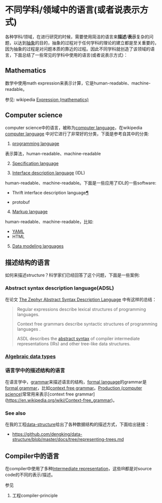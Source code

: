 # 不同学科/领域中的语言(或者说表示方式)

各种学科/领域，在进行研究的时候，需要使用简洁的语言来**描述**/**表示**复杂的问题，以达到[抽象](https://en.wikipedia.org/wiki/Abstraction)的目的，抽象的过程对于任何学科的理论的建立都是至关重要的，因为抽象的过程是对问题本质的靠近的过程。因此不同学科就创造了该领域的语言，下面总结了一些常见的学科中使用的语言(或者说表示方式)：

## Mathematics

数学中使用math expression来表示计算，它是human-readable、machine-readable。

参见: wikipedia [Expression (mathematics)](https://en.wikipedia.org/wiki/Expression_(mathematics))

## Computer science

computer science中的语言，被称为[сomputer language](https://en.wikipedia.org/wiki/Computer_language)，在wikipedia [сomputer language](https://en.wikipedia.org/wiki/Computer_language) 中对它进行了非常好的分类，下面是参考自其中的分类: 

1) [programming language](https://en.wikipedia.org/wiki/Programming_language)

表示算法，human-readable、machine-readable



2) [Specification language](https://en.wikipedia.org/wiki/Specification_language)



3) [Interface description language](https://en.wikipedia.org/wiki/Interface_description_language) (IDL)

human-readable、machine-readable。下面是一些应用了IDL的一些software:

- Thrift interface description language[¶](https://thrift.apache.org/docs/idl.html#thrift-interface-description-language)

- protobuf



4) [Markup language](https://en.wikipedia.org/wiki/Markup_language)

human-readable、machine-readable，比如: 

- [YAML](https://en.wikipedia.org/wiki/YAML)
- HTML



5) [Data modeling languages](https://en.wikipedia.org/wiki/Category:Data_modeling_languages)



## 描述结构的语言

如何来描述structure？科学家们已经回答了这个问题，下面是一些案例: 

### Abstract syntax description language(ADSL)

在论文 [The Zephyr Abstract Syntax Description Language](https://www.cs.princeton.edu/research/techreps/TR-554-97) 中有这样的总结：

> Regular expressions describe lexical structures  of programming languages.
>
> Context free grammars describe syntactic structures of programming languages .
>
> ASDL describes the [abstract syntax](https://en.wikipedia.org/wiki/Abstract_syntax)  of compiler intermediate representations (IRs) and other tree-like data
> structures.



### [Algebraic data types](https://en.wikipedia.org/wiki/Algebraic_data_type)





### 语言学中的描述结构的语言

在语言学中，[grammar](https://en.wikipedia.org/wiki/Grammar)来描述语言的结构，[formal language](https://en.wikipedia.org/wiki/Well-formed_formula)的grammar是[formal grammar](https://en.wikipedia.org/wiki/Formal_grammar)，比如[context free grammar](https://en.wikipedia.org/wiki/Context-free_grammar)。[Production (computer science)](https://en.wikipedia.org/wiki/Production_(computer_science))常常用来表示[context free grammar](https://en.wikipedia.org/wiki/Context-free_grammar)。



### See also

在我的工程[data-structure](https://github.com/dengking/data-structure)给出了各种数据结构的描述方式，下面给出链接：

- https://github.com/dengking/data-structure/blob/master/docs/tree/representing-trees.md



## Compiler中的语言

在compiler中使用了多种[Intermediate representation](https://en.wikipedia.org/wiki/Intermediate_representation)，这些IR都是对source code的不同的表示/描述。

参见

1) 工程compiler-principle



